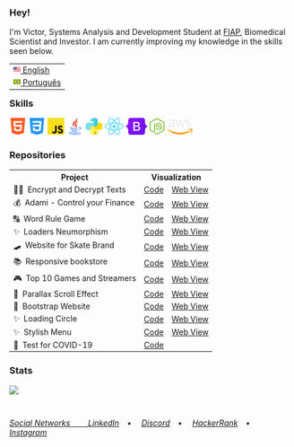 <h3>Hey!</h3>
I'm Victor, Systems Analysis and Development Student at <a href="https://www.fiap.com.br/" target="_blank">FIAP</a>, Biomedical Scientist and Investor. I am currently improving my knowledge in the skills seen below.<br>

<table align="right">
 <tr><td><a href="README.md"><img src="assets/us-flag.png" height="13"> English</a></td></tr>
 <tr><td><a href="README_pt.md"><img src="assets/br-flag.png" height="13"> Português</a></td></tr>
</table>
<h3>Skills</h3>

<div>
  <img src = "assets/html5.png" alt="HTML5" height = "30px">
  <img src = "assets/css.png" alt="CSS3" height = "30px">
  <img src = "assets/javascript.png" alt="JavaScript" height = "30px">
  <img src = "assets/java.png" alt="Java" height = "30px">
  <img src = "assets/python.png" alt="Python" height = "30px">
  <img src = "assets/react.png" alt="React" height = "30px">
  <img src = "assets/bootstrap.png" alt="React" height = "30px">
  <img src = "assets/node.png" alt="Node" height = "30px">
  <img src = "assets/aws.png" alt="React" height = "30px">
 </div>

<h3>Repositories</h3>
<table>
  <tr>
   <th>Project</th>
   <th colspan="2">Visualization</th>
  </tr>
  <tr>
   <td>👨‍💻&ensp;Encrypt and Decrypt Texts</td>
   <td><a href="https://github.com/VictorlBueno/encrypt" target="_blank">Code</a></td>
   <td><a href="https://vlb-encrypt.netlify.app/" target="_blank">Web View</a></td>
 </tr>
  <tr>
   <td>💰&ensp;Adami - Control your Finance</td>
   <td><a href="https://github.com/VictorlBueno/adami" target="_blank">Code</a></td>
   <td><a href="https://vlb-adami.netlify.app/login/" target="_blank">Web View</a></td>
  </tr>
  <tr>
   <td>🔠&ensp;Word Rule Game</td>
   <td><a href="https://github.com/VictorlBueno/Word-Rule-Game" target="_blank">Code</a></td>
   <td><a href="https://vlb-word-rule-game.netlify.app/" target="_blank">Web View</a></td>
 </tr>
  <tr>
   <td>✨&ensp;Loaders Neumorphism</td>
   <td><a href="https://github.com/VictorlBueno/Loaders-Neumorphism" target="_blank">Code</a></td>
   <td><a href="https://vlb-loaders-neumorphism.netlify.app/" target="_blank">Web View</a></td>
 </tr>
  <tr>
   <td>🛹&ensp;Website for Skate Brand</td>
   <td><a href="https://github.com/VictorlBueno/skate-brand" target="_blank">Code</a></td>
   <td><a href="https://vlb-skate-brand.netlify.app/" target="_blank">Web View</a></td>
 </tr>
   <tr>
   <td>📚&ensp;Responsive bookstore</td>
   <td><a href="https://github.com/VictorlBueno/vlbooks" target="_blank">Code</a></td>
   <td><a href="https://vlb-vlbooks.netlify.app/" target="_blank">Web View</a></td>
  </tr>
  <tr>
 <tr>
  <td>🎮&ensp;Top 10 Games and Streamers</td>
  <td><a href="https://github.com/VictorlBueno/Top-Games-Streamers" target="_blank">Code</a></td>
  <td><a href="https://vlb-top-streamers-games.netlify.app/" target="_blank">Web View</a></td>
 </tr>
 <tr>
   <td>🌄&ensp;Parallax Scroll Effect</td>
   <td><a href="https://github.com/VictorlBueno/Parallax-Scroll-Effect" target="_blank">Code</a></td>
   <td><a href="https://vlb-parallax-scroll-effect.netlify.app/" target="_blank">Web View</a></td>
 </tr>
 <tr>
   <td>🍌&ensp;Bootstrap Website</td>
   <td><a href="https://github.com/VictorlBueno/fruta-fruto" target="_blank">Code</a></td>
   <td><a href="https://vlb-fruta-fruto.netlify.app" target="_blank" target="_blank">Web View</a></td>
 </tr>
 <tr>
   <td>✨&ensp;Loading Circle</td>
   <td><a href="https://github.com/VictorlBueno/Loading-Circle" target="_blank">Code</a></td>
   <td><a href="https://vlb-loading-circle.netlify.app/" target="_blank">Web View</a></td>
 </tr>
 <tr>
   <td>✨&ensp;Stylish Menu</td>
   <td><a href="https://github.com/VictorlBueno/Stylish-Menu" target="_blank">Code</a></td>
   <td><a href="https://vlb-stylish-menu.netlify.app/" target="_blank">Web View</a></td>
 </tr>
 <tr>
   <td>🦠&ensp;Test for COVID-19</td>
   <td><a href="https://github.com/VictorlBueno/Virtual-Test-COVID-19" target="_blank">Code</a></td>
 </tr>
</table>

<h3>Stats</h3>
<a href="https://github.com/victorlbueno">
<img height="180em" src="https://github-readme-stats.vercel.app/api?username=victorlbueno&show_icons=true&theme=dark&include_all_commits=true&count_private=true"/>

#
<h6>Social Networks&ensp;&ensp;&ensp;&ensp;
<a href="https://linkedin.com/in/victorlbueno/" target="_blank">LinkedIn</a>&ensp;&ensp;•&ensp;&ensp;
<a href="https://discordapp.com/users/Playsken#1180" target="_blank">Discord</a>&ensp;&ensp;•&ensp;&ensp;
<a href="https://www.hackerrank.com/Playsken" target="_blank">HackerRank</a>&ensp;&ensp;•&ensp;&ensp;
<a href="https://instagram.com/victorlbueno" target="_blank">Instagram</a></h6>
